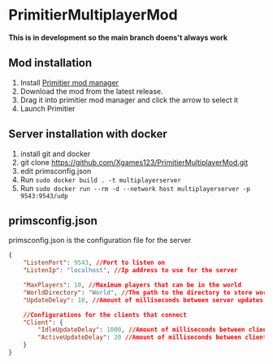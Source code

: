 # PrimitierMultiplayerMod
**This is in development so the main branch doens't always work**

## Mod installation
1) Install [Primitier mod manager](https://github.com/Xgames123/PrimitierModManager)
2) Download the mod from the latest release.
3) Drag it into primitier mod manager and click the arrow to select it
4) Launch Primitier

## Server installation with docker
1) install git and docker
2) git clone https://github.com/Xgames123/PrimitierMultiplayerMod.git
3) edit primsconfig.json
3) Run ```sudo docker build . -t multiplayerserver```
4) Run ```sudo docker run --rm -d --network host multiplayerserver -p 9543:9543/udp```

## primsconfig.json
primsconfig.json is the configuration file for the server
```json
{
	"ListenPort": 9543, //Port to listen on
	"ListenIp": "localhost", //Ip address to use for the server

	"MaxPlayers": 10, //Maximum players that can be in the world
	"WorldDirectory": "World", //The path to the directory to store world data into
    "UpdateDelay": 10, //Amount of milliseconds between server updates (When the server sends a packet to all connected clients)

    //Configurations for the clients that connect
    "Client": {
        "IdleUpdateDelay": 1000, //Amount of milliseconds between client updates when the client is idle (when the client is too far away from other players to be seen)
        "ActiveUpdateDelay": 20 //Amount of milliseconds between client updates when the client can be seen by other players
    }
}
```
